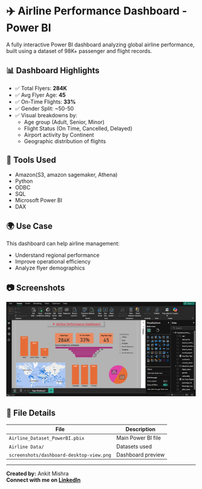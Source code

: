 # ✈️ Airline Performance Dashboard - Power BI

A fully interactive Power BI dashboard analyzing global airline performance, built using a dataset of 98K+ passenger and flight records.

## 📊 Dashboard Highlights

- ✅ Total Flyers: **284K**
- ✅ Avg Flyer Age: **45**
- ✅ On-Time Flights: **33%**
- ✅ Gender Split: ~50-50
- ✅ Visual breakdowns by:
  - Age group (Adult, Senior, Minor)
  - Flight Status (On Time, Cancelled, Delayed)
  - Airport activity by Continent
  - Geographic distribution of flights

## 💼 Tools Used
- Amazon(S3, amazon sagemaker, Athena)
- Python
- ODBC
- SQL
- Microsoft Power BI
- DAX

## 🌍 Use Case

This dashboard can help airline management:
- Understand regional performance
- Improve operational efficiency
- Analyze flyer demographics

## 📷 Screenshots

![Dashboard Preview](dashboard-desktop-view.png)

## 📁 File Details

| File | Description |
|------|-------------|
| `Airline_Dataset_PowerBI.pbix` | Main Power BI file |
| `Airline Data/` | Datasets used |
| `screenshots/dashboard-desktop-view.png` | Dashboard preview |

---

**Created by:** Ankit Mishra  
**Connect with me on [LinkedIn](https://www.linkedin.com/in/ankit-mishra-anengineer)**  
